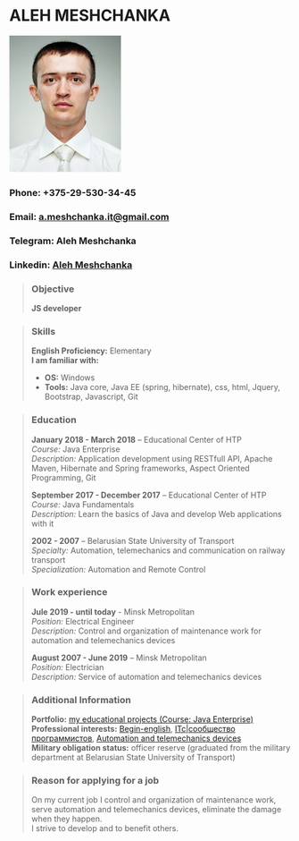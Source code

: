 # ALEH MESHCHANKA
![photo Aleh Meshchanka](/img/photo-cv-AlehMeshchanka.jpg "photo Aleh Meshchanka")

### Phone:     +375-29-530-34-45
### Email:     a.meshchanka.it@gmail.com
### Telegram:  Aleh Meshchanka	
### Linkedin:  [Aleh Meshchanka](https://goo.gl/F2U1oW)
 
 
> ### Objective
>   
> **JS developer**
 
 
> ### Skills
>
> **English Proficiency:**     Elementary   
> **I am familiar with:**
> - **OS:**   Windows
> - **Tools:**   Java core, Java EE (spring, hibernate), css, html, Jquery, Bootstrap, Javascript, Git
    
   
> ### Education
>   
> **January 2018 - March 2018** – Educational Center of HTP   
> *Course:* Java Enterprise   
> *Description:* Application development using RESTfull API, Apache Maven, Hibernate and Spring frameworks, Aspect Oriented Programming, Git   
>   
> **September 2017 - December 2017** – Educational Center of HTP   
> *Course:*          Java Fundamentals   
> *Description:*     Learn the basics of Java and develop Web applications with it   
>   
> **2002 - 2007** – Belarusian State University of Transport   
> *Specialty:*       Automation, telemechanics and communication on railway transport   
> *Specialization:*  Automation and Remote Control   
   
   
> ### Work experience
>   
> **Jule 2019 - until today** - Minsk Metropolitan   
> *Position:*     Electrical Engineer   
> *Description:*  Control and organization of maintenance work for automation and telemechanics devices   
>   
> **August 2007 - June 2019** – Minsk Metropolitan   
> *Position:*     Electrician   
> *Description:*  Service of automation and telemechanics devices   
>   
   
   
> ### Additional Information
>    
> **Portfolio:**                  [my educational projects (Course: Java Enterprise)](https://goo.gl/654qMR)     
> **Professional interests:**     [Begin-english](https://goo.gl/1gCspS), [ITc\|сообщество программистов](https://goo.gl/5L9pkE), [Automation and telemechanics devices](http://scbist.com/)    
> **Military obligation status:** officer reserve (graduated from the military department at Belarusian State University of Transport)    
>


> ### Reason for applying for a job    
> On my current job I control and organization of maintenance work, serve automation and telemechanics devices, eliminate the damage when they happen.   
> I strive to develop and to benefit others.    
